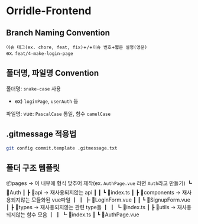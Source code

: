 # Orridle-Frontend

## Branch Naming Convention

`이슈 태그(ex. chore, feat, fix)`+`/`+`이슈 번호`+`짧은 설명(영문)` \
ex. `feat/4-make-login-page`

## 폴더명, 파일명 Convention

폴더명: `snake-case` 사용

- ex) `loginPage`, `userAuth` 등

파일명: vue: `PascalCase` 통일, 함수 `camelCase`

## .gitmessage 적용법

```bash
git config commit.template .gitmessage.txt
```

## 폴더 구조 템플릿

📦pages -> 이 내부에 형식 맞추어 제작(ex. `AuthPage.vue` 라면 `Auth`라고 만들기)
┗ 📂Auth
┃ ┣ 📂api -> 재사용되지않는 api
┃ ┃ ┗ 📜index.ts
┃ ┣ 📂components -> 재사용되지않는 모듈화된 vue파일
┃ ┃ ┣ 📜LoginForm.vue
┃ ┃ ┗ 📜SignupForm.vue
┃ ┣ 📂types -> 재사용되지않는 관련 type들
┃ ┃ ┗ 📜index.ts
┃ ┣ 📂utils -> 재사용되지않는 함수 모음
┃ ┃ ┗ 📜index.ts
┃ ┗ 📜AuthPage.vue
